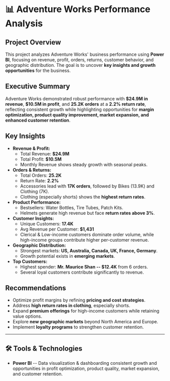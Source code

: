 # 📊 Adventure Works Performance Analysis

## Project Overview

This project analyzes Adventure Works' business performance using
**Power BI**, focusing on revenue, profit, orders, returns, customer
behavior, and geographic distribution. The goal is to uncover **key
insights and growth opportunities** for the business.


## Executive Summary

Adventure Works demonstrated robust performance with **\$24.9M in
revenue**, **\$10.5M in profit**, and **25.2K orders** at a **2.2%
return rate**, reflecting consistent growth while highlighting
opportunities for **margin optimization, product quality improvement,
market expansion, and enhanced customer retention**.


## Key Insights

-   **Revenue & Profit:**
    -   Total Revenue: **$24.9M**
    -   Total Profit: **$10.5M**
    -   Monthly Revenue shows steady growth with seasonal peaks.
-   **Orders & Returns:**
    -   Total Orders: **25.2K**
    -   Return Rate: **2.2%**
    -   Accessories lead with **17K orders**, followed by Bikes (13.9K)
        and Clothing (7K).
    -   Clothing (especially shorts) shows the **highest return rates**.
-   **Product Performance:**
    -   Bestsellers: Water Bottles, Tire Tubes, Patch Kits.
    -   Helmets generate high revenue but face **return rates above
        3%**.
-   **Customer Insights:**
    -   Unique Customers: **17.4K**
    -   Avg Revenue per Customer: **$1,431**
    -   Clerical & Low-income customers dominate order volume, while
        high-income groups contribute higher per-customer revenue.
-   **Geographic Distribution:**
    -   Strongest markets: **US, Australia, Canada, UK, France,
        Germany**.
    -   Growth potential exists in **emerging markets**.
-   **Top Customers:**
    -   Highest spender: **Mr. Maurice Shan -- $12.4K** from 6 orders.
    -   Several loyal customers contribute significantly to revenue.


## Recommendations

-   Optimize profit margins by refining **pricing and cost
    strategies**.
-   Address **high return rates in clothing**, especially shorts.
-   Expand **premium offerings** for high-income customers while
    retaining value options.
-   Explore **new geographic markets** beyond North America and Europe.
-   Implement **loyalty programs** to strengthen customer retention.

------------------------------------------------------------------------

## 🛠 Tools & Technologies

-   **Power BI** -- Data visualization & dashboarding
consistent growth and opportunities in profit optimization, product
quality, market expansion, and customer retention.
